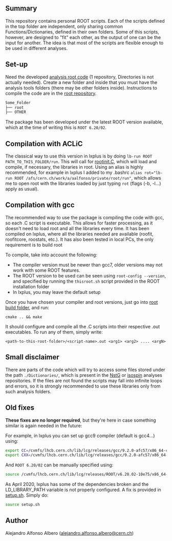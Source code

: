## Summary

This repository contains personal ROOT scripts. Each of the scripts defined in the top folder are independent, only sharing common Functions/Dictionaries, defined in their own folders.
Some of this scripts, however, are designed to "fit" each other, as the output of one can be the input for another. The idea is that most of the scripts are flexible enough to be used in different analyses.

## Set-up

Need the developed [analysis root code](https://gitlab.cern.ch/aalfonso-Analysis-Tools) (1 repository, Directories is not actually needed). Create a new folder and inside that you must have the analysis tools folders (there may be other folders inside). Instructions to compile the code are in the [root repository](https://gitlab.cern.ch/aalfonso-Analysis-Tools/root).<br />
```bash
Some_Folder
├── root
├── OTHER
```

The package has been developed under the latest ROOT version available, which at the time of writing this is `ROOT 6.20/02`.

## Compilation with ACLiC

 The classical way to use this version in lxplus is by doing `lb-run ROOT PATH_TO_THIS_FOLDER/run`. This will call for [rootinit.C](https://gitlab.cern.ch/aalfonso-Analysis-Tools/root/blob/master/rootinit.C), which will load and compile, if necessary, the libraries in root.
 Using an alias is highly recommended, for example in lxplus I added to my .bashrc `alias rot="lb-run ROOT /afs/cern.ch/work/a/aalfonso/private/root/run"`, which allows me to open root with the libraries loaded by just typing `rot` (flags (-b, -l...) apply as usual).

## Compilation with gcc

The recommended way to use the package is compiling the code with gcc, so each .C script is executable. This allows for faster processing, as it doesn't need to load root and all the libraries every time.
It has been compiled on lxplus, where all the libraries needed are available (roofit, roofitcore, roostats, etc.). It has also been tested in local PCs, the only requirement is to build root

To compile, take into account the following:
* The compiler version must be newer than gcc7, older versions may not work with some ROOT features.
* The ROOT version to be used can be seen using `root-config --version`, and specified by running the `thisroot.sh` script provided in the ROOT installation folder
* In lxplus, you may leave the default setup

Once you have chosen your compiler and root versions, just go into [root build folder](https://gitlab.cern.ch/aalfonso-Analysis-Tools/root/build), and run:
```
cmake .. && make
```
It should configure and compile all the .C scripts into their respective .out executables. To run any of them, simply write:
```
<path-to-this-root-folder>/<script-name>.out <arg1> <arg2> .... <argN>
```

## Small disclaimer

There are parts of the code which will try to access some files stored under the path `./Dictionaries/`, which is present in the [NstG](https://gitlab.cern.ch/aalfonso/NstGamma/tree/master) or [isospin](https://gitlab.cern.ch/aalfonso/KstplusGamma) analyses repositories. If the files are not found the scripts may fall into infinite loops and errors, so it is strongly recommended to use these libraries only from such analysis folders.

## Old fixes
**These fixes are no longer required**, but they're here in case something similar is again needed in the future:

For example, in lxplus you can set up gcc9 compiler (default is gcc4...) using:
```bash
export CC=/cvmfs/lhcb.cern.ch/lib/lcg/releases/gcc/9.2.0-afc57/x86_64-centos7/bin/gcc
export CXX=/cvmfs/lhcb.cern.ch/lib/lcg/releases/gcc/9.2.0-afc57/x86_64-centos7/bin/g++
```
And `ROOT 6.20/02` can be manually specified using:
```bash
source /cvmfs/lhcb.cern.ch/lib/lcg/releases/ROOT/v6.20.02-10e75/x86_64-centos7-gcc9-opt/bin/thisroot.sh
```

As April 2020, lxplus has some of the dependencies broken and the LD\_LIBRARY\_PATH variable is not properly configured. A fix is provided in [setup.sh](https://gitlab.cern.ch/aalfonso-Analysis-Tools/root/setup.sh). Simply do:
```bash
source setup.sh
```

## Author

Alejandro Alfonso Albero (alejandro.alfonso.albero@cern.ch)